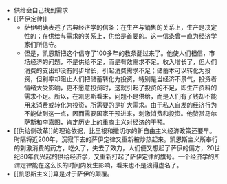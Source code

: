 - 供给会自己找到需求
- [[萨伊定律]]
    - 萨伊明确表述了古典经济学的信条：在生产与销售的关系上，生产是决定性的；在供给与需求的关系上，供给是首要的。这一信条曾一直为经济学家们所信守。
    - 但是，凯恩斯把这个信守了100多年的教条翻过来了。他使人们相信，市场经济的问题，不是供给不足，而是有效需求不足。收入增长了，但人们消费的支出却没有同步增长，引起消费需求不足；储蓄本可以转化为投资，但利率却阻止人们把储蓄转化为投资，特别是当经济不景气，投资者情绪大受影响，更不愿意投资时，这就引起了投资的不足，即生产资料的需求不足。所以，在凯恩斯看来，问题不是供给，而是人们有了钱却不能用来消费或转化为投资，所需要的是扩大需求。由于私人自发的经济行为不能做到这一点，因而需要国家干预进来，刺激消费和投资。他赞赏马尔萨斯和李嘉图，肯定历史上的重商主义对经济的干预。
- [[供给侧改革]]的理论依据，比里根和撒切尔的新自由主义经济政策还要早。时隔将近200年，沉寂下去的萨伊定律又重新被炒热起来。凯恩斯主义所奉行的刺激消费的药方，吃久了，失去了效力，人们便又想起了萨伊的偏方，20世纪80年代兴起的供给经济学，又重新打起了萨伊定律的旗号。一个经济学的所谓定律能在这么长的时间内发生影响，看来也不是浪得虚名了。
- [[凯恩斯主义]]算是对于萨伊的颠覆。
